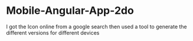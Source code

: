 # Mobile-Angular-App-2do

I got the Icon online from a google search then used a tool to generate the different versions for different devices
